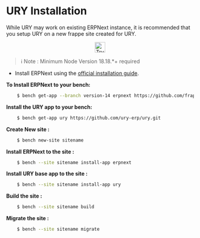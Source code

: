 # URY Installation

While URY may work on existing ERPNext instance, it is recommended that you setup URY on a new  frappe site created for URY.

<div align="center">
	<a href="https://frappecloud.com/dashboard/signup?product=ury" target="_blank">
		<picture>
			<source media="(prefers-color-scheme: dark)" srcset="https://frappe.io/files/try-on-fc-white.png">
			<img src="https://frappe.io/files/try-on-fc-black.png" alt="Try on Frappe Cloud" height="28" />
		</picture>
	</a>
</div>



> :information_source: Note :
> Minimum Node Version 18.18.*+ required


- Install ERPNext using the [official installation guide](https://github.com/frappe/bench#installation).

**To Install ERPNext to your bench:**

```sh
	$ bench get-app --branch version-14 erpnext https://github.com/frappe/erpnext.git
```

**Install the URY app to your bench:**

```sh
	$ bench get-app ury https://github.com/ury-erp/ury.git
```
**Create New site :**

```sh
	$ bench new-site sitename
```
**Install ERPNext to the site :**

```sh
	$ bench --site sitename install-app erpnext
```

**Install URY base app to the site :**

```sh
	$ bench --site sitename install-app ury
```

**Build the site :**

```sh
	$ bench --site sitename build
```

**Migrate the site :**

```sh
	$ bench --site sitename migrate
```
